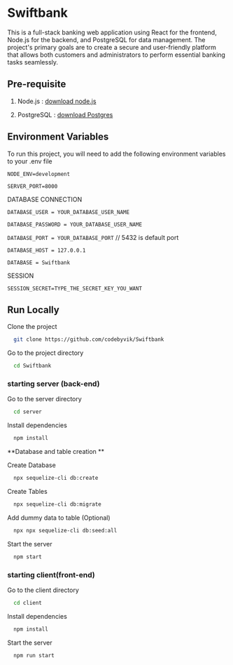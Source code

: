 # Swiftbank

This is a full-stack banking web application using React for the frontend, Node.js for the backend, and PostgreSQL for data management. The project's primary goals are to create a secure and user-friendly platform that allows both customers and administrators to perform essential banking tasks seamlessly.

## Pre-requisite

1. Node.js : [download node.js](https://nodejs.org/en/download/package-manager)

2. PostgreSQL : [download Postgres](https://www.postgresql.org/download/)

## Environment Variables

To run this project, you will need to add the following environment variables to your .env file

`NODE_ENV=development`

`SERVER_PORT=8000`

DATABASE CONNECTION

`DATABASE_USER = YOUR_DATABASE_USER_NAME`

`DATABASE_PASSWORD = YOUR_DATABASE_USER_NAME`

`DATABASE_PORT = YOUR_DATABASE_PORT` // 5432 is default port

`DATABASE_HOST = 127.0.0.1`

`DATABASE = Swiftbank`

SESSION

`SESSION_SECRET=TYPE_THE_SECRET_KEY_YOU_WANT`

## Run Locally

Clone the project

```bash
  git clone https://github.com/codebyvik/Swiftbank
```

Go to the project directory

```bash
  cd Swiftbank
```

### starting server (back-end)

Go to the server directory

```bash
  cd server
```

Install dependencies

```bash
  npm install
```

**Database and table creation **

Create Database

```bash
  npx sequelize-cli db:create
```

Create Tables

```bash
  npx sequelize-cli db:migrate
```

Add dummy data to table (Optional)

```bash
  npx npx sequelize-cli db:seed:all
```

Start the server

```bash
  npm start
```

### starting client(front-end)

Go to the client directory

```bash
  cd client
```

Install dependencies

```bash
  npm install
```

Start the server

```bash
  npm run start
```
